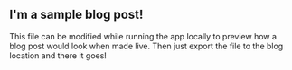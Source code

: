 ## I'm a sample blog post!

This file can be modified while running the app locally to preview how a blog post would look when made live. Then just export the file to the blog location and there it goes!
